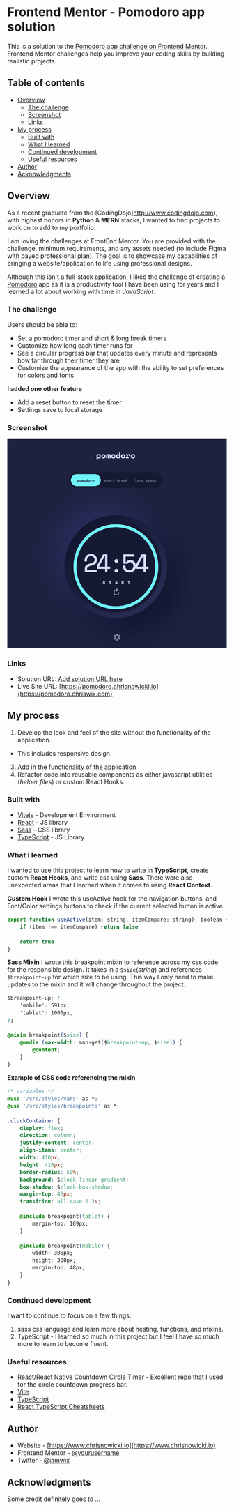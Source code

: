 # Frontend Mentor - Pomodoro app solution

This is a solution to the [Pomodoro app challenge on Frontend Mentor](https://www.frontendmentor.io/challenges/pomodoro-app-KBFnycJ6G). Frontend Mentor challenges help you improve your coding skills by building realistic projects.

## Table of contents

-   [Overview](#overview)
    -   [The challenge](#the-challenge)
    -   [Screenshot](#screenshot)
    -   [Links](#links)
-   [My process](#my-process)
    -   [Built with](#built-with)
    -   [What I learned](#what-i-learned)
    -   [Continued development](#continued-development)
    -   [Useful resources](#useful-resources)
-   [Author](#author)
-   [Acknowledgments](#acknowledgments)

## Overview

As a recent graduate from the [CodingDojo]http://www.codingdojo.com), with highest honors in **Python** & **MERN** stacks, I wanted to find projects to work on to add to my portfolio.

I am loving the challenges at FrontEnd Mentor.  You are provided with the challenge, minimum requirements, and any assets needed (to include Figma with payed professional plan).  The goal is to showcase my capabilities of bringing a website/application to life using professional designs.  

Although this isn't a full-stack application, I liked the challenge of creating a [Pomodoro](https://todoist.com/productivity-methods/pomodoro-technique) app as it is a productivity tool I have been using for years and I learned a lot about working with time in *JavaScript*.

### The challenge

Users should be able to:

-   Set a pomodoro timer and short & long break timers
-   Customize how long each timer runs for
-   See a circular progress bar that updates every minute and represents how far through their timer they are
-   Customize the appearance of the app with the ability to set preferences for colors and fonts

**I added one other feature**

-   Add a reset button to reset the timer
-   Settings save to local storage

### Screenshot

![](./screenshot.png)

### Links

-   Solution URL: [Add solution URL here](https://your-solution-url.com)
-   Live Site URL: [https://pomodoro.chrisnowicki.io](https://pomodoro.chriswix.com)

## My process

1. Develop the look and feel of the site without the functionality of the application.
  - This includes responsive design.
3. Add in the functionality of the application
4. Refactor code into reusable components as either javascript utilities (*helper files*) or custom React Hooks.

### Built with

-   [Vitejs](https://vitejs.dev) - Development Environment
-   [React](https://reactjs.org/) - JS library
-   [Sass](https://sass-lang.com) - CSS library
-   [TypeScript](https://www.typescriptlang.org/) - JS Library

### What I learned

I wanted to use this project to learn how to write in **TypeScript**, create custom **React Hooks**, and write css using **Sass**. There were also unexpected areas that I learned when it comes to using **React Context**.

**Custom Hook**
I wrote this useActive hook for the navigation buttons, and Font/Color settings buttons to check if the current selected button is active.

```js
export function useActive(item: string, itemCompare: string): boolean {
    if (item !== itemCompare) return false

    return true
}
```

**Sass Mixin**
I wrote this breakpoint mixin to reference across my css code for the responsible design. It takes in a `$size`(_string_) and references `$breakpoint-up` for which size to be using. This way I only need to make updates to the mixin and it will change throughout the project.

```css
$breakpoint-up: (
    'mobile': 591px,
    'tablet': 1000px,
);

@mixin breakpoint($size) {
    @media (max-width: map-get($breakpoint-up, $size)) {
        @content;
    }
}
```

**Example of CSS code referencing the mixin**

```css
/* variables */
@use '/src/styles/vars' as *;
@use '/src/styles/breakpoints' as *;

.clockContainer {
    display: flex;
    direction: column;
    justify-content: center;
    align-items: center;
    width: 410px;
    height: 410px;
    border-radius: 50%;
    background: $clock-linear-gradient;
    box-shadow: $clock-box-shadow;
    margin-top: 45px;
    transition: all ease 0.3s;

    @include breakpoint(tablet) {
        margin-top: 109px;
    }

    @include breakpoint(mobile) {
        width: 300px;
        height: 300px;
        margin-top: 48px;
    }
}
```

### Continued development

I want to continue to focus on a few things:

1. sass css language and learn more about nesting, functions, and mixins.
2. TypeScript - I learned so much in this project but I feel I have so much more to learn to become fluent.

### Useful resources

-   [React/React Native Countdown Circle Timer](https://github.com/chris-nowicki/react-countdown-circle-timer) - Excellent repo that I used for the circle countdown progress bar.
-   [Vite](https://vitejs.dev/)
-   [TypeScript](https://www.typescriptlang.org/)
-   [React TypeScript Cheatsheets](https://react-typescript-cheatsheet.netlify.app/)

## Author

-   Website - [https://www.chrisnowicki.io](https://www.chrisnowicki.io)
-   Frontend Mentor - [@yourusername](https://www.frontendmentor.io/profile/chris-nowicki)
-   Twitter - [@iamwix](https://www.twitter.com/iamwix)

## Acknowledgments

Some credit definitely goes to ...
